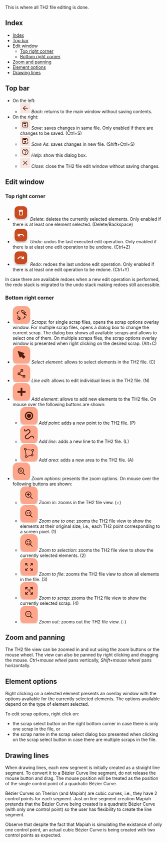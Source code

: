 This is where all TH2 file editing is done.

## Index
- [Index](#index)
- [Top bar](#top-bar)
- [Edit window](#edit-window)
  - [Top right corner](#top-right-corner)
  - [Bottom right corner](#bottom-right-corner)
- [Zoom and panning](#zoom-and-panning)
- [Element options](#element-options)
- [Drawing lines](#drawing-lines)

## Top bar
* On the left:
    * ![Back icon](assets/help/images/iconBack.png "Back")  _Back_: returns to the main window without saving contents.
* On the right:
  *  ![Save icon](assets/help/images/iconSave.png "Save")  _Save_: saves changes in same file. Only enabled if there are changes to be saved. (Ctrl+S)
  *  ![Save As icon](assets/help/images/iconSaveAs.png "Save As")  _Save As_: saves changes in new file. (Shift+Ctrl+S)
  * ![Help icon](assets/help/images/iconHelp.png "Help") _Help_: show this dialog box.
  * ![Close icon](assets/help/images/iconClose.png "Close") _Close_: close the TH2 file edit window without saving changes.

## Edit window

### Top right corner
* ![Delete button](assets/help/images/buttonDelete.png "Delete")  _Delete_: deletes the currently selected elements. Only enabled if there is at least one element selected. (Delete/Backspace)
* ![Undo button](assets/help/images/buttonUndo.png "Undo")  _Undo_: undos the last executed edit operation. Only enabled if there is at elast one edit operation to be undone. (Ctrl+Z)
* ![Redo button](assets/help/images/buttonRedo.png "Redo")  _Redo_: redoes the last undone edit operation. Only enabled if there is at least one edit operation to be redone. (Ctrl+Y)

In case there are available redoes when a new edit operation is performed, the redo stack is migrated to the undo stack making redoes still accessible.

### Bottom right corner
* ![Scraps button](assets/help/images/buttonScraps.png "Scraps")  _Scraps_: for single scrap files, opens the scrap options overlay window. For multiple scrap files, opens a dialog box to change the current scrap. The dialog box shows all available scraps and allows to select one of them. On multiple scraps files, the scrap options overlay window is presented when right clicking on the desired scrap. (Alt+C)
* ![Select element button](assets/help/images/buttonSelectElement.png "Select element")  _Select element_: allows to select elements in the TH2 file. (C)
* ![Line edit button](assets/help/images/buttonLineEdit.png "Line edit")  _Line edit_: allows to edit individual lines in the TH2 file. (N)
* ![Add element button](assets/help/images/buttonAddElement.png "Add element")  _Add element_: allows to add new elements to the TH2 file. On mouse over the following buttons are shown:
  * ![Add point button](assets/help/images/buttonAddPoint.png "Add point")  _Add point_: adds a new point to the TH2 file. (P)
  * ![Add line button](assets/help/images/buttonAddLine.png "Add line")  _Add line_: adds a new line to the TH2 file. (L)
  * ![Add area button](assets/help/images/buttonAddArea.png "Add area")  _Add area_: adds a new area to the TH2 file. (A)
* ![Zoom options button](assets/help/images/buttonZoomOptions.png "Zoom options")  _Zoom options_: presents the zoom options. On mouse over the following buttons are shown:
  * ![Zoom in button](assets/help/images/buttonZoomIn.png "Zoom in")  _Zoom in_: zooms in the TH2 file view. (+)
  * ![Zoom One to One button](assets/help/images/buttonZoomOneToOne.png "Zoom one to one")  _Zoom one to one_: zooms the TH2 file view to show the elements at their original size, i.e., each TH2 point corresponding to a screen pixel. (1)
  * ![Zoom to selection button](assets/help/images/buttonZoomSelection.png "Zoom to selection")  _Zoom to selection_: zooms the TH2 file view to show the currently selected elements. (2)
  * ![Zoom to file button](assets/help/images/buttonZoomFile.png "Zoom to file")  _Zoom to file_: zooms the TH2 file view to show all elements in the file. (3)
  * ![Zoom to scrap button](assets/help/images/buttonZoomScrap.png "Zoom to scrap")  _Zoom to scrap_: zooms the TH2 file view to show the currently selected scrap. (4)
  * ![Zoom out button](assets/help/images/buttonZoomOut.png "Zoom out")  _Zoom out_: zooms out the TH2 file view. (-)

## Zoom and panning
The TH2 file view can be zoomed in and out using the zoom buttons or the mouse wheel.
The view can also be panned by right clicking and dragging the mouse.
_Ctrl+mouse wheel_ pans vertically, _Shift+mouse wheel_ pans horizontally.

## Element options
Right clicking on a selected element presents an overlay window with the options available for the currently selected elements.
The options available depend on the type of element selected.

To edit scrap options, right click on:
* the scrap select button on the right bottom corner in case there is only one scrap in the file, or
* the scrap name in the scrap select dialog box presented when clicking on the scrap select button in case there are multiple scraps in the file.

## Drawing lines

When drawing lines, each new segment is initially created as a straight line segment. To convert it to a Bézier Curve line segment, do not release the mouse button and drag. The mouse position will be treated as the position of the single control point of a quadratic Bézier Curve.

Bézier Curves on Therion (and Mapiah) are cubic curves, i.e., they have 2 control points for each segment. Just on line segment creation Mapiah pretends that the Bézier Curve being created is a quadratic Bézier Curve (with only one control point) so the user has flexibility to create the line segment.

Observe that despite the fact that Mapiah is simulating the existance of only one control point, an actual cubic Bézier Curve is being created with two control points as expected.
